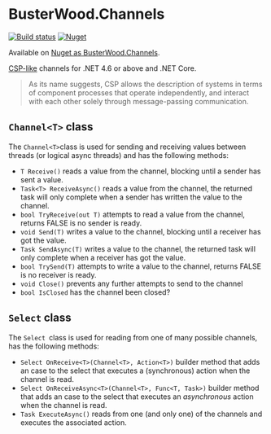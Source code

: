 # BusterWood.Channels
[![Build status](https://ci.appveyor.com/api/projects/status/3rhcyru862ynx0aj/branch/master?svg=true)](https://ci.appveyor.com/project/busterwood/busterwood-channels/branch/master) [![Nuget](https://img.shields.io/nuget/v/BusterWood.Channels.svg)](https://www.nuget.org/packages/BusterWood.Channels)

Available on [Nuget as BusterWood.Channels](https://www.nuget.org/packages/BusterWood.Channels).

[CSP-like](https://en.wikipedia.org/wiki/Communicating_sequential_processes) channels for .NET 4.6 or above and .NET Core.

> As its name suggests, CSP allows the description of systems in terms of component processes that operate independently, 
> and interact with each other solely through message-passing communication.


## `Channel<T>` class 
The `Channel<T>`class is used for sending and receiving values between threads (or logical async threads) and has the following methods:

* `T Receive()` reads a value from the channel, blocking until a sender has sent a value.
* `Task<T> ReceiveAsync()` reads a value from the channel, the returned task will only complete when a sender has written the value to the channel.
* `bool TryReceive(out T)` attempts to read a value from the channel, returns FALSE is no sender is ready.
* `void Send(T)` writes a value to the channel, blocking until a receiver has got the value.
* `Task SendAsync(T)` writes a value to the channel, the returned task will only complete when a receiver has got the value.
* `bool TrySend(T)` attempts to write a value to the channel, returns FALSE is no receiver is ready.
* `void Close()` prevents any further attempts to send to the channel
* `bool IsClosed` has the channel been closed?

## `Select` class 
The `Select `class is used for reading from one of many possible channels, has the following methods:

* `Select OnReceive<T>(Channel<T>, Action<T>)` builder method that adds an case to the select that executes a (synchronous) action when the channel is read.
* `Select OnReceiveAsync<T>(Channel<T>, Func<T, Task>)` builder method that adds an case to the select that executes an *asynchronous* action when the channel is read.
* `Task ExecuteAsync()` reads from one (and only one) of the channels and executes the associated action.
